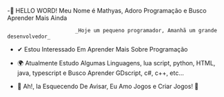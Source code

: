 -👋 HELLO WORD! Meu Nome é Mathyas, Adoro Programação e Busco Aprender Mais Ainda

                          _Hoje um pequeno programador, Amanhã um grande desenvolvedor_

- ✔ Estou Interessado Em Aprender Mais Sobre Programação

- 🌍 Atualmente Estudo Algumas Linguagens, lua script, python, HTML, java, typescript e Busco Aprender GDscript, c#, c++, etc...

- 🎈 Ah!, Ia Esquecendo De Avisar, Eu Amo Jogos e Criar Jogos!
                                                              👾
<!--- 
MathyasDeVerasLino/MathyasDeVerasLino is a ✨ special ✨ repository because its `README.md` (this file) appears on your GitHub profile.
You can click the Preview link to take a look at your changes.
--->
